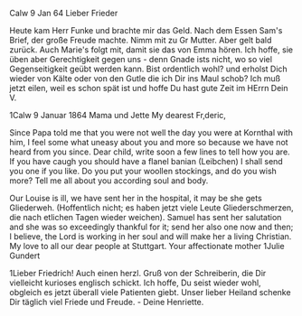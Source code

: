  Calw 9 Jan 64
Lieber Frieder

Heute kam Herr Funke und brachte mir das Geld. Nach dem Essen Sam's Brief, der große Freude machte. Nimm mit zu Gr Mutter. Aber gelt bald zurück. Auch Marie's folgt mit, damit sie das von Emma hören. Ich hoffe, sie üben aber Gerechtigkeit gegen uns - denn Gnade ists nicht, wo so viel Gegenseitigkeit geübt werden kann. Bist ordentlich wohl? und erholst Dich wieder von Kälte oder von den Gutle die ich Dir ins Maul schob? Ich muß jetzt eilen, weil es schon spät ist und hoffe Du hast gute Zeit im HErrn
 Dein V.


 1Calw 9 Januar 1864
 Mama und Jette
My dearest Fr‚deric,

Since Papa told me that you were not well the day you were at Kornthal with him, I feel some what uneasy about you and more so because we have not heard from you since. Dear child, write soon a few lines to tell how you are. If you have caugh you should have a flanel banian (Leibchen) I shall send you one if you like. Do you put your woollen stockings, and do you wish more? Tell me all about you according soul and body.

Our Louise is ill, we have sent her in the hospital, it may be she gets Gliederweh. (Hoffentlich nicht; es haben jetzt viele Leute Gliederschmerzen, die nach etlichen Tagen wieder weichen). Samuel has sent her salutation and she was so exceedingly thankful for it; send her also one now and then; I believe, the Lord is working in her soul and will make her a living Christian. My love to all our dear people at Stuttgart. Your affectionate mother
 1Julie Gundert

1Lieber Friedrich! Auch einen herzl. Gruß von der Schreiberin, die Dir vielleicht kurioses englisch schickt. Ich hoffe, Du seist wieder wohl, obgleich es jetzt überall viele Patienten giebt. Unser lieber Heiland schenke Dir täglich viel Friede und Freude. - Deine
 Henriette.
